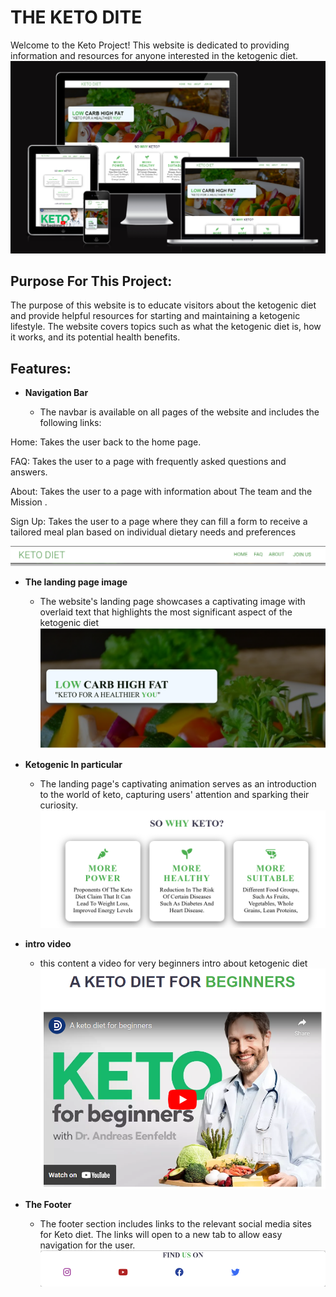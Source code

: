 # THE KETO DITE

Welcome to the Keto Project! This website is dedicated to providing information and resources for anyone interested in the ketogenic diet.
![website Screenshot](./readme_media/Namnlos.png)
## Purpose For This Project:
The purpose of this website is to educate visitors about the ketogenic diet and provide helpful resources for starting and maintaining a ketogenic lifestyle. The website covers topics such as what the ketogenic diet is, how it works, and its potential health benefits.
## Features:
- __Navigation Bar__

  - The navbar is available on all pages of the website and includes the following links:

Home: Takes the user back to the home page.

FAQ: Takes the user to a page with frequently asked questions and answers.

About: Takes the user to a page with information about The team and the Mission .

Sign Up: Takes the user to a page where they can fill a form  to receive a tailored meal plan based on  individual dietary needs and preferences
  
![nav Screenshot](./readme_media/Namnlos12.png)

- __The landing page image__

  - The website's landing page showcases a captivating image with overlaid text that highlights the most significant aspect of the ketogenic diet
![Main_image](./readme_media/namnlos13.png)
- __Ketogenic In particular__

  - The landing page's captivating animation serves as an introduction to the world of keto, capturing users' attention and sparking their curiosity.
![Main_image](./readme_media/namnlos14.png)

- __intro video__

  - this content a video for  very beginners intro about ketogenic diet
![Main_image](./readme_media/Namnlos15.png)

- __The Footer__

  - The footer section includes links to the relevant social media sites for Keto diet. The links will open to a new tab to allow easy navigation for the user.
![Main_image](./readme_media/namnlos16.png)